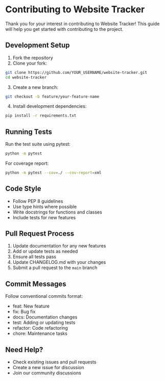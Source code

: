 # Contributing to Website Tracker

Thank you for your interest in contributing to Website Tracker! This guide will help you get started with contributing to the project.

## Development Setup

1. Fork the repository
2. Clone your fork:
```bash
git clone https://github.com/YOUR_USERNAME/website-tracker.git
cd website-tracker
```

3. Create a new branch:
```bash
git checkout -b feature/your-feature-name
```

4. Install development dependencies:
```bash
pip install -r requirements.txt
```

## Running Tests

Run the test suite using pytest:
```bash
python -m pytest
```

For coverage report:
```bash
python -m pytest --cov=./ --cov-report=xml
```

## Code Style

- Follow PEP 8 guidelines
- Use type hints where possible
- Write docstrings for functions and classes
- Include tests for new features

## Pull Request Process

1. Update documentation for any new features
2. Add or update tests as needed
3. Ensure all tests pass
4. Update CHANGELOG.md with your changes
5. Submit a pull request to the `main` branch

## Commit Messages

Follow conventional commits format:
- feat: New feature
- fix: Bug fix
- docs: Documentation changes
- test: Adding or updating tests
- refactor: Code refactoring
- chore: Maintenance tasks

## Need Help?

- Check existing issues and pull requests
- Create a new issue for discussion
- Join our community discussions